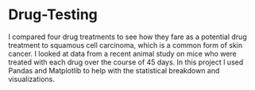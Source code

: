 # Drug-Testing
I compared four drug treatments to see how they fare as a potential drug treatment to squamous cell carcinoma, which is a common form of skin cancer.
I looked at data from a recent animal study on mice who were treated with each drug over the course of 45 days.
In this project I used Pandas and Matplotlib to help with the statistical breakdown and visualizations.
